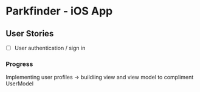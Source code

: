 # Parkfinder - iOS App


## User Stories

- [ ] User authentication / sign in

### Progress
Implementing user profiles -> buildiing view and view model to compliment UserModel
